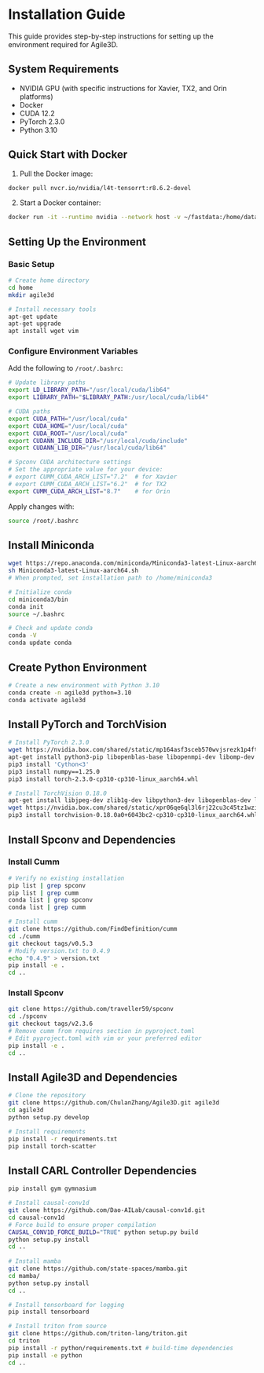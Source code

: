 # Installation Guide

This guide provides step-by-step instructions for setting up the environment required for Agile3D.

## System Requirements

- NVIDIA GPU (with specific instructions for Xavier, TX2, and Orin platforms)
- Docker
- CUDA 12.2
- PyTorch 2.3.0
- Python 3.10

## Quick Start with Docker

1. Pull the Docker image:
```bash
docker pull nvcr.io/nvidia/l4t-tensorrt:r8.6.2-devel
```

2. Start a Docker container:
```bash
docker run -it --runtime nvidia --network host -v ~/fastdata:/home/data nvcr.io/nvidia/l4t-tensorrt:r8.6.2-devel
```

## Setting Up the Environment

### Basic Setup

```bash
# Create home directory
cd home
mkdir agile3d

# Install necessary tools
apt-get update
apt-get upgrade
apt install wget vim
```

### Configure Environment Variables

Add the following to `/root/.bashrc`:

```bash
# Update library paths
export LD_LIBRARY_PATH="/usr/local/cuda/lib64"
export LIBRARY_PATH="$LIBRARY_PATH:/usr/local/cuda/lib64"

# CUDA paths
export CUDA_PATH="/usr/local/cuda"
export CUDA_HOME="/usr/local/cuda"
export CUDA_ROOT="/usr/local/cuda"
export CUDANN_INCLUDE_DIR="/usr/local/cuda/include"
export CUDANN_LIB_DIR="/usr/local/cuda/lib64"

# Spconv CUDA architecture settings
# Set the appropriate value for your device:
# export CUMM_CUDA_ARCH_LIST="7.2"  # for Xavier
# export CUMM_CUDA_ARCH_LIST="6.2"  # for TX2
export CUMM_CUDA_ARCH_LIST="8.7"    # for Orin
```

Apply changes with:
```bash
source /root/.bashrc
```

## Install Miniconda

```bash
wget https://repo.anaconda.com/miniconda/Miniconda3-latest-Linux-aarch64.sh
sh Miniconda3-latest-Linux-aarch64.sh
# When prompted, set installation path to /home/miniconda3

# Initialize conda
cd miniconda3/bin
conda init
source ~/.bashrc

# Check and update conda
conda -V
conda update conda
```

## Create Python Environment

```bash
# Create a new environment with Python 3.10
conda create -n agile3d python=3.10
conda activate agile3d
```

## Install PyTorch and TorchVision

```bash
# Install PyTorch 2.3.0
wget https://nvidia.box.com/shared/static/mp164asf3sceb570wvjsrezk1p4ftj8t.whl -O torch-2.3.0-cp310-cp310-linux_aarch64.whl
apt-get install python3-pip libopenblas-base libopenmpi-dev libomp-dev
pip3 install 'Cython<3'
pip3 install numpy==1.25.0
pip3 install torch-2.3.0-cp310-cp310-linux_aarch64.whl

# Install TorchVision 0.18.0
apt-get install libjpeg-dev zlib1g-dev libpython3-dev libopenblas-dev libavcodec-dev libavformat-dev libswscale-dev
wget https://nvidia.box.com/shared/static/xpr06qe6ql3l6rj22cu3c45tz1wzi36p.whl -O torchvision-0.18.0a0+6043bc2-cp310-cp310-linux_aarch64.whl
pip3 install torchvision-0.18.0a0+6043bc2-cp310-cp310-linux_aarch64.whl
```

## Install Spconv and Dependencies

### Install Cumm

```bash
# Verify no existing installation
pip list | grep spconv
pip list | grep cumm
conda list | grep spconv
conda list | grep cumm

# Install cumm
git clone https://github.com/FindDefinition/cumm
cd ./cumm
git checkout tags/v0.5.3
# Modify version.txt to 0.4.9
echo "0.4.9" > version.txt
pip install -e .
cd ..
```

### Install Spconv

```bash
git clone https://github.com/traveller59/spconv
cd ./spconv
git checkout tags/v2.3.6
# Remove cumm from requires section in pyproject.toml
# Edit pyproject.toml with vim or your preferred editor
pip install -e .
cd ..
```

## Install Agile3D and Dependencies

```bash
# Clone the repository
git clone https://github.com/ChulanZhang/Agile3D.git agile3d
cd agile3d
python setup.py develop

# Install requirements
pip install -r requirements.txt
pip install torch-scatter
```

## Install CARL Controller Dependencies

```bash
pip install gym gymnasium

# Install causal-conv1d
git clone https://github.com/Dao-AILab/causal-conv1d.git
cd causal-conv1d
# Force build to ensure proper compilation
CAUSAL_CONV1D_FORCE_BUILD="TRUE" python setup.py build
python setup.py install
cd ..
 
# Install mamba
git clone https://github.com/state-spaces/mamba.git
cd mamba/
python setup.py install
cd ..

# Install tensorboard for logging
pip install tensorboard

# Install triton from source
git clone https://github.com/triton-lang/triton.git
cd triton
pip install -r python/requirements.txt # build-time dependencies
pip install -e python
cd ..
```